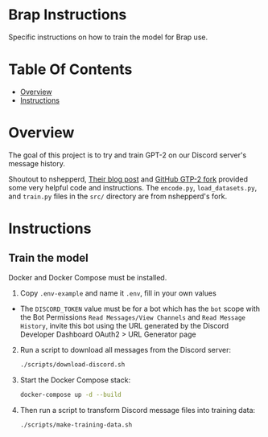 # Brap Instructions
Specific instructions on how to train the model for Brap use.

# Table Of Contents
- [Overview](#overview)
- [Instructions](#instructions)

# Overview
The goal of this project is to try and train GPT-2 on our Discord server's message history.

Shoutout to nshepperd, [Their blog post](https://medium.com/ai-innovation/beginners-guide-to-retrain-gpt-2-117m-to-generate-custom-text-content-8bb5363d8b7f) and [GitHub GTP-2 fork](https://github.com/nshepperd/gpt-2) provided some very helpful code and instructions. The `encode.py`, `load_datasets.py`, and `train.py` files in the `src/` directory are from nshepperd's fork.

# Instructions
## Train the model
Docker and Docker Compose must be installed.

1. Copy `.env-example` and name it `.env`, fill in your own values
  - The `DISCORD_TOKEN` value must be for a bot which has the `bot` scope with the Bot Permissions `Read Messages/View Channels` and `Read Message History`, invite this bot using the URL generated by the Discord Developer Dashboard OAuth2 > URL Generator page
2. Run a script to download all messages from the Discord server:
   ```bash
   ./scripts/download-discord.sh
   ```
3. Start the Docker Compose stack:
   ```bash
   docker-compose up -d --build
   ```
4. Then run a script to transform Discord message files into training data:
   ```bash
   ./scripts/make-training-data.sh
   ```

